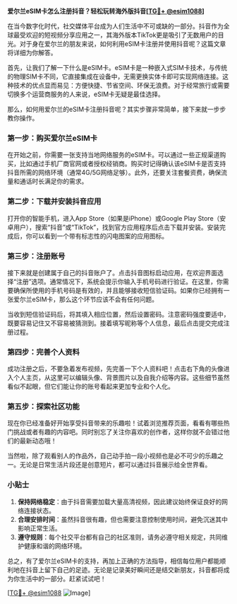 **爱尔兰eSIM卡怎么注册抖音？轻松玩转海外版抖音[[TG💪+ @esim1088](https://t.me/s/esim1088)]**

在当今数字化时代，社交媒体平台成为人们生活中不可或缺的一部分。抖音作为全球最受欢迎的短视频分享应用之一，其海外版本TikTok更是吸引了无数用户的目光。对于身在爱尔兰的朋友来说，如何利用eSIM卡注册并使用抖音呢？这篇文章将详细为你解答。

首先，让我们了解一下什么是eSIM卡。eSIM卡是一种嵌入式SIM卡技术，与传统的物理SIM卡不同，它直接集成在设备中，无需更换实体卡即可实现网络连接。这种技术的优点显而易见：方便快捷、节省空间、环保无浪费。对于经常旅行或需要切换多个运营商服务的人来说，eSIM卡无疑是最佳选择。

那么，如何用爱尔兰的eSIM卡注册抖音呢？其实步骤非常简单，接下来就一步步教你操作。

### 第一步：购买爱尔兰eSIM卡

在开始之前，你需要一张支持当地网络服务的eSIM卡。可以通过一些正规渠道购买，比如通过手机厂商官网或者授权经销商。购买时记得确认该eSIM卡是否支持抖音所需的网络环境（通常4G/5G网络足够）。此外，还要关注套餐资费，确保流量和通话时长满足你的需求。

### 第二步：下载并安装抖音应用

打开你的智能手机，进入App Store（如果是iPhone）或Google Play Store（安卓用户），搜索“抖音”或“TikTok”，找到官方应用程序后点击下载并安装。安装完成后，你可以看到一个带有标志性的闪电图案的应用图标。

### 第三步：注册账号

接下来就是创建属于自己的抖音账户了。点击抖音图标启动应用，在欢迎界面选择“注册”选项。通常情况下，系统会提示你输入手机号码进行验证。在这里，你需要确保所使用的手机号码是有效的，并且能够接收短信验证码。如果你已经拥有一张爱尔兰eSIM卡，那么这个环节应该不会有任何问题。

当收到短信验证码后，将其填入相应位置，然后设置密码。注意密码强度要适中，既要容易记住又不容易被猜测到。接着填写昵称等个人信息，最后点击提交完成注册过程。

### 第四步：完善个人资料

成功注册之后，不要急着发布视频，先完善一下个人资料吧！点击右下角的头像进入个人主页，从这里可以编辑头像、背景图片以及自我介绍等内容。这些细节虽然看似不起眼，但它们能让你的账号看起来更加专业和个人化。

### 第五步：探索社区功能

现在你已经准备好开始享受抖音带来的乐趣啦！试着浏览推荐页面，看看有哪些热门挑战或者有趣的内容吧。同时别忘了关注你喜欢的创作者，这样你就不会错过他们的最新动态哦！

当然啦，除了观看别人的作品外，自己动手拍一段小视频也是必不可少的乐趣之一。无论是日常生活片段还是创意短片，都可以通过抖音展示给全世界看。

### 小贴士

1. **保持网络稳定**：由于抖音需要加载大量高清视频，因此建议始终保证良好的网络连接状态。
2. **合理安排时间**：虽然抖音很有趣，但也需要注意控制使用时间，避免沉迷其中影响正常生活。
3. **遵守规则**：每个社交平台都有自己的社区准则，请务必遵守相关规定，共同维护健康和谐的网络环境。

总之，有了爱尔兰eSIM卡的支持，再加上正确的方法指导，相信每位用户都能顺利地在抖音上留下自己的足迹。无论是记录美好瞬间还是结交新朋友，抖音都将成为你生活中的一部分。赶紧试试吧！

[[TG💪+ @esim1088](https://t.me/s/esim1088) ![Image](https://i.postimg.cc/4NQfJmqS/Snipaste-2025-05-13-00-14-12.png)]